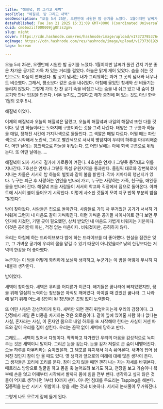 ```yaml
---
title: "해질녘, 밤 그리고 새벽"
seoTitle: "해질녘, 밤 그리고 새벽"
seoDescription: "오늘 5시 25분, 오랜만에 시원한 밤 공기를 느꼈다. 1월이지만 날씨가 풀린 건지 기분 좋은 차가운 공기로 가득 차 있는 거리를 걸었다. 그렇게 가득 찬 찬 공기 속을 비집고 나는 숨을 내 쉬고 있고 내 숨이 찬 공기와 만나 입김을 만든다. 너무 늦지도, 그렇다고 해가 중천에"
datePublished: Tue Jan 21 2025 16:31:09 GMT+0000 (Coordinated Universal Time)
cuid: cm66ozilf000009jg0hzs3gmv
slug: night
cover: https://cdn.hashnode.com/res/hashnode/image/upload/v1737379537642/47e9b26a-a881-4796-8073-5f2341ae0515.jpeg
ogImage: https://cdn.hashnode.com/res/hashnode/image/upload/v1737381928845/0eda5e6d-4a3f-4050-8bed-e3faa8d2c5e9.jpeg
tags: korean

---
```


오늘 5시 25분, 오랜만에 시원한 밤 공기를 느꼈다. 1월이지만 날씨가 풀린 건지 기분 좋은 차가운 공기로 가득 차 있는 거리를 걸었다. 하늘은 맑게 개어 있었다. 숨을 쉬는 것 만으로도 마음이 편해졌다. 밤 공기 냄새는 내가 그리워하는 과거 그 곳의 냄새와 너무나도 비슷했다. 그래서, 평소보다 깊은 숨을 내쉬었다. 아침에 울었던 참새와 산 비둘기는 들리지 않았다. 그렇게 가득 찬 찬 공기 속을 비집고 나는 숨을 내 쉬고 있고 내 숨이 찬 공기와 만나 입김을 만든다. 너무 늦지도, 그렇다고 해가 중천에 떠 있는 것도 아닌 한국 1월의 오후 5시.

해질녘 이었다.

어제의 해질녘과 오늘의 해질녘은 달랐고, 오늘의 해질녘과 내일의 해질녘 또한 다를 것이다. 텅 빈 하늘이라는 도화지에 구름이라는 것을 그려 나간다. 태양은 그 구름과 하늘을 매일, 정해진 시간에 가지각색으로 물들인다. 그 색깔은 매일 다르다. 어쩔 때는 파란색으로 시작해서 노란색, 그리고 빨간색으로 서서히 명암지며 우리의 하루를 마무리해준다. 어떤 날에는 핑크색으로 하늘을 뒤덮는다. 또 어떤 날에는 아예 회색 구름으로 뒤덮는다. 또 어떤 날에는…..

해질녘이 되자 서서히 길가에 가로등이 켜진다. 4호선은 언제나 그렇듯 동작대교 위를 지나간다. 7호선은 언제나 그렇듯 뚝섬 유원지역을 통과한다. 올림픽 대로와 강변북로에 지나는 차들은 서서히 밤 하늘의 별빛과 같이 불을 밝힌다. 각자 저마다의 행선지가 있다. 누구는 퇴근 후 사랑하는 연인을 만나러 가고, 누구는 사랑하는 가족, 친구들, 애완동물을 만나러 간다. 해질녘 즈음 사람들이 서서히 학교와 직장에서 집으로 돌아온다. 아파트에 서서히 불이 들어오기 시작한다. 이렇게 사소한 것들이 모여 지구 반쪽 부분의 밤을 “밝힌다”.

밤이 찾아왔다. 사람들은 집으로 돌아간다. 사람들로 가득 차 무거웠던 공기가 서서히 가벼워져 그런지 내 마음도 같이 가벼워진다. 이런 가벼운 공기들 사이사이로 걷다 보면 무언가에 지쳤던, 기댈 곳이 필요했던, 상처 받았던 내 마음도 가볍게 비워지는 기분이다. 이것은 공허함이 아닌, 걱정 없는 마음이다. 비워졌지만, 공허하지 않다.

우리는 아침에 하는 드라이브보다 밤에 하는 드라이브를 더 좋아했다. 현실을 잠깐은 잊고, 그 가벼운 공기에 우리의 몸을 맡길 수 있기 때문이 아니었을까? 낮의 한강보다는 저녁의 한강을 더 좋아했다.

누군가는 이 밤을 어떻게 화려하게 보낼까 생각하고, 누군가는 이 밤을 어떻게 무사히 지내볼까 생각한다.

밤이었다.

새벽이 찾아왔다. 새벽은 우리를 어디론가 이끈다. 애기들은 꿈나라에 빠져있겠지만, 꿈을 위해 열심히 노력하는 청년들은 아직도 깨어있다. 아이일 때 갔었던 꿈나라. 그 나라에 닿기 위해 어느새 성인이 된 청년들은 끈임 없이 노력한다.

또 어떤 사람은 감성적이게 된다. 새벽만 되면 괜히 뒤엎어지는게 우리의 감정이다. 그 감정에서 제일 큰 비중을 차지하는 것은 외로움이다. 같이 옆에 있어줄 사람 하나 없다는 사실, 혼자라는 사실, 이 혼자인 몸으로 내일 하루를 또 시작해야 한다는 사실이 거센 파도와 같이 우리를 집어 삼킨다. 우리는 꼼짝 없이 새벽에 당하고 만다.

그래도…. 새벽이 있어서 다행이다. 딱딱하고 차가웠던 우리의 마음을 감성적으로 녹여주는 것은 새벽이니 말이다. 그리곤 눈을 감는다. 눈을 감자 저절로 큰 숨이 내뱉어진다. 오늘 하루를 마무리하는 숨이었을까. 그 템포를 유지해서 계속 쉬어본다. 새벽에 집어 삼켜진 것인지 잠이 안 올 때도 있다. 옛 생각과 앞으로의 미래에 대해 많은 생각이 든다. 그 생각들은 꼬리에 꼬리를 문다. 잠이 오지 않을 때면 괜히 나는 자는 자세를 바꿔본다. 매트리스 방향으로 얼굴을 하고 몸을 축 늘어뜨려 보기도 하고, 천장을 보고 가슴이나 복부에 손을 얹고 어깨부터 시작해서 발까지 몸에 힘을 전부 뺀다. 생각하고 싶지 않은 것들이 억지로 생각나면 1부터 10까지 센다. 아니면 침대를 두드리는 Tapping을 해본다. 집중력을 분산 시키기 위함이다. 양을 세는 것과 비슷하다. 서서히 눈꺼풀이 무거워진다.

그렇게 나도 모르게 잠에 들게 된다.

---